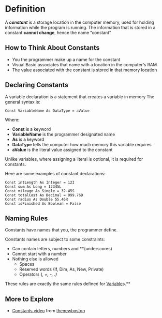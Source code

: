 # Definition #

A _**constant**_ is a storage location in the computer memory,
used for holding information while the program is running.
The information that is stored in a constant **cannot change**, hence the name “constant”

## How to Think About Constants ##
  * You the programmer make up a name for the constant
  * Visual Basic associates that name with a location in the computer's RAM
  * The value associated with the constant is stored in that memory location

## Declaring Constants ##
A variable declaration is a statement that creates a variable in memory
The general syntax is:
```
Const VariableName As DataType = aValue
```
Where:
  * **Const** is a keyword
  * **VariableName** is the programmer designated name
  * **As** is a keyword
  * **DataType** tells the computer how much memory this variable requires
  * **aValue** is the literal value assigned to the constant

Unlike variables, where assigning a literal is optional,
it is required for constants.

Here are some examples of constant declarations:
```
Const intLength As Integer = 12I
Const sum As Long = 12345L
Const mileage As Single = 32.45S
Const totalCost As Decimal = 999.76D
Const radius As Double 55.46R
Const isFinished As Boolean = False
```

## Naming Rules ##
Constants have names that you, the programmer define.

Constants names are subject to some constraints:
  * Can contain letters, numbers and **(underscores)
  * Cannot start with a number
  * Nothing else is allowed
    * Spaces
    * Reserved words (If, Dim, As, New, Private)
    * Operators (_, +, -, .)_

These rules are exactly the same rules defined for [Variable](Variable.md)s.**


## More to Explore ##
  * [Constants video](https://www.youtube.com/watch?v=sSwTjALT26A) from [thenewboston](https://www.thenewboston.com/videos.php)



